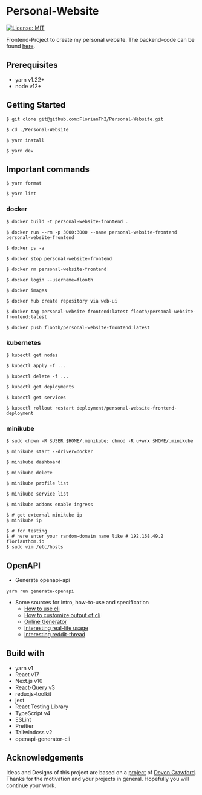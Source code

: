 # Personal-Website

[![License: MIT](https://img.shields.io/badge/License-MIT-green.svg)](https://opensource.org/licenses/MIT)

Frontend-Project to create my personal website. The backend-code can be found [here].

## Prerequisites

-   yarn v1.22+
-   node v12+

## Getting Started

`$ git clone git@github.com:FlorianTh2/Personal-Website.git`

`$ cd ./Personal-Website`

`$ yarn install`

`$ yarn dev`

## Important commands

`$ yarn format`

`$ yarn lint`

### docker

`$ docker build -t personal-website-frontend .`

`$ docker run --rm -p 3000:3000 --name personal-website-frontend personal-website-frontend`

`$ docker ps -a`

`$ docker stop personal-website-frontend`

`$ docker rm personal-website-frontend`

`$ docker login --username=flooth`

`$ docker images`

`$ docker hub create repository via web-ui`

`$ docker tag personal-website-frontend:latest flooth/personal-website-frontend:latest`

`$ docker push flooth/personal-website-frontend:latest`

### kubernetes

`$ kubectl get nodes`

`$ kubectl apply -f ...`

`$ kubectl delete -f ...`

`$ kubectl get deployments`

`$ kubectl get services`

`$ kubectl rollout restart deployment/personal-website-frontend-deployment`

### minikube

`$ sudo chown -R $USER $HOME/.minikube; chmod -R u+wrx $HOME/.minikube`

`$ minikube start --driver=docker`

`$ minikube dashboard`

`$ minikube delete`

`$ minikube profile list`

`$ minikube service list`

`$ minikube addons enable ingress`

```
$ # get external minikube ip
$ minikube ip
```

```
$ # for testing
$ # here enter your random-domain name like # 192.168.49.2 florianthom.io
$ sudo vim /etc/hosts
```

## OpenAPI

-   Generate openapi-api

`yarn run generate-openapi`

-   Some sources for intro, how-to-use and specification
    -   [How to use cli](https://openapi-generator.tech/docs/usage/)
    -   [How to customize output of cli](https://openapi-generator.tech/docs/customization/)
    -   [Online Generator](http://api.openapi-generator.tech/index.html)
    -   [Interesting real-life usage](https://www.mokkapps.de/blog/how-to-generate-angular-and-spring-code-from-open-api-specification/)
    -   [Interesting reddit-thread](https://www.reddit.com/r/typescript/comments/dhg9yv/do_you_use_any_swagger_generators_to_communicate/)

## Build with

-   yarn v1
-   React v17
-   Next.js v10
-   React-Query v3
-   reduxjs-toolkit
-   jest
-   React Testing Library
-   TypeScript v4
-   ESLint
-   Prettier
-   Tailwindcss v2
-   openapi-generator-cli

## Acknowledgements

Ideas and Designs of this project are based on a [project](https://www.youtube.com/watch?v=SC7lLm6QAb8&t=328s&ab_channel=DevonCrawford) of [Devon Crawford](https://github.com/DevonCrawford).
Thanks for the motivation and your projects in general. Hopefully you will continue your work.

[here]: https://github.com/florianthom/Personal-Website-Backend
